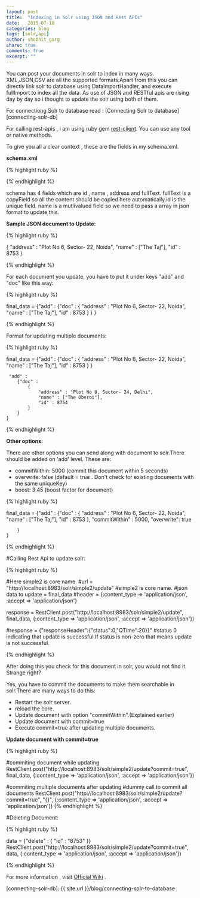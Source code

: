 ```yaml
---
layout: post
title:  "Indexing in Solr using JSON and Rest APIs"
date:   2015-07-18
categories: blog
tags: [solr,api]
author: shobhit_garg
share: true
comments: true
excerpt: ""
---
```



You can post your documents in solr to index in many ways. XML,JSON,CSV are all the supported formats.Apart from this you can directly link solr to database using DataImportHandler, and execute fullImport to index all the data. As use of JSON and RESTful apis are rising day by day so i thought to update the solr using both of them.

For connectiong Solr to database read : [Connecting Solr to database][connecting-solr-db]

For calling rest-apis , i am using ruby gem [rest-client][rest-client]. You can use any tool or native methods.



To give you all a clear context , these are the fields in my schema.xml.

__schema.xml__

{% highlight ruby %}

<fields>
		<field name='id' type='string' required='true' />
		<field name='name' type='string' multiValued='true' stored='true'/>
		<field name='address' type='text_ws' />
		<copyField source='*' dest='fullText' />
		<field name='fullText' type='text_en'  multiValued='true' indexed='true' 		/>
</fields>

{% endhighlight %}

schema has 4 fields which are id , name , address and fullText. fullText is a copyField so all the content should be copied here automatically.id is the unique field. name is a mutlivalued field so we need to pass a array in json format to update this.



__Sample JSON document to Update:__


{% highlight ruby %}

  {
	        "address" : "Plot No 6, Sector- 22, Noida",
	        "name" : ["The Taj"],
	        "id" : 8753
  }

{% endhighlight %}



For each document you update, you have to put it under keys "add" and "doc" like this way:


{% highlight ruby %}

 final_data = 
 	{"add" : 
 		{"doc" :
		 	{
		        "address" : "Plot No 6, Sector- 22, Noida",
		        "name" : ["The Taj"],
		        "id" : 8753
		    }
	    }
    }

{% endhighlight %}


Format for updating multiple documents:

 {% highlight ruby %}

 final_data = 
 	{"add" : 
 		{"doc" :
		 	{
		        "address" : "Plot No 6, Sector- 22, Noida",
		        "name" : ["The Taj"],
		        "id" : 8753
		    }
	    }

	 "add" : 
 		{"doc" :
		 	{
		        "address" : "Plot No 8, Sector- 24, Delhi",
		        "name" : ["The Oberoi"],
		        "id" : 8754
		    }
	    }
    }

{% endhighlight %}


__Other options:__

There are other options you can send along with document to solr.There should be added on 'add' level. These are:

* commitWithin: 5000   (commit this document within 5 seconds)
* overwrite: false     (default = true . Don't check for existing documents with the same uniqueKey)
* boost: 3.45  (boost factor for document)


{% highlight ruby %}

 final_data = 
 	{"add" : 
 		{"doc" :
		 	{
		        "address" : "Plot No 6, Sector- 22, Noida",
		        "name" : ["The Taj"],
		        "id" : 8753
		    },
		    "commitWithin" : 5000,
		    "overwrite": true

	    }
    }

{% endhighlight %}






#Calling Rest Api to update solr:

{% highlight ruby %}

#Here simple2 is core name.
#url =  "http://localhost:8983/solr/simple2/update" #simple2 is core name.
#json data to update = final_data
#header = {:content_type => 'application/json', :accept => 'application/json'} 

response = RestClient.post("http://localhost:8983/solr/simple2/update", final_data, {:content_type => 'application/json', :accept => 'application/json'})

#response = {"responseHeader":{"status":0,"QTime":20}}"
#status 0 indicating that update is successful.If status is non-zero that means update is not successful.

{% endhighlight %}

After doing this you check for this document in solr, you would not find it. Strange right?

Yes, you have to commit the documents to make them searchable in solr.There are many ways to do this:

* Restart the solr server.
* reload the core.
* Update document with option "commitWithin".(Explained earlier)
* Update document with commit=true
* Execute commit=true after updating multiple documents.


__Update document with commit=true__



{% highlight ruby %}

#commiting document while updating
RestClient.post("http://localhost:8983/solr/simple2/update?commit=true", final_data, {:content_type => 'application/json', :accept => 'application/json'})

#commiting multiple documents after updating
#dummy call to commit all documents
RestClient.post("http://localhost:8983/solr/simple2/update?commit=true", "{}", {:content_type => 'application/json', :accept => 'application/json'})
{% endhighlight %}



#Deleting Document:

{% highlight ruby %}

data = {"delete"  : { "id"  : "8753" }}
RestClient.post("http://localhost:8983/solr/simple2/update?commit=true", data, {:content_type => 'application/json', :accept => 'application/json'})

{% endhighlight %}

For more information , visit [Official Wiki][solr-update-wiki] . 

[rest-client]:   https://github.com/rest-client/rest-client
[solr-update-wiki]:  https://cwiki.apache.org/confluence/display/solr/Uploading+Data+with+Index+Handlers
[connecting-solr-db]: {{ site.url }}/blog/connecting-solr-to-database
